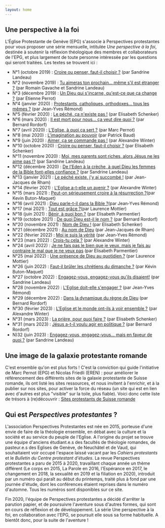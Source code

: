 ```yaml
---
layout: home
---
```


## Une perspective à la foi
L’Église Protestante de Genève (EPG) s'associe à Perspectives protestantes pour vous proposer une série mensuelle, intitulée *Une perspective à la foi*, destinée à soutenir la réflexion théologique des membres et collaborateurs de l'EPG, et plus largement de toute personne intéressée par les questions qui seront traitées. Les textes se trouvent ici : 

* N°1 (octobre 2019) : [Croire ou penser, faut-il choisir ?]({{site.url}}/articles/croire_ou_penser.html) (par Sandrine Landeau)
* N°2 (novembre 2019) : [Tu aimeras ton prochain... même s'il est étranger ?]({{site.url}}/articles/tu_aimeras_ton_prochain.html) (par Romain Gavache et Sandrine Landeau)
* N°3 (décembre 2019) : [Un Dieu qui s'incarne, qu'est-ce que ça change ?]({{site.url}}/articles/un_dieu_qui_s_incarne.html) (par Etienne Perrot)
* N°4 (janvier 2020) : [Protestants, catholiques, orthodoxes... tous les mêmes ?]({{site.url}}/articles/tous_les_memes.html)  (par Jean-Yves Rémond)
* N°5 (février 2020) : [Le péché, ça n'existe pas !]({{site.url}}/articles/le_peche.html)  (par Elisabeth Schenker)
* N°6 (mars 2020) : [Il est mort pour nous... ça veut dire quoi ?]({{site.url}}/articles/il_est_mort_pour_nous.html)  (par Bernard Rordorf)
* N°7 (avril 2020) : [L'Eglise, à quoi ça sert ?]({{site.url}}/articles/L_Eglise_a_quoi_ca_sert.html)  (par Marc Pernot)
* N°8 (mai 2020) : [L'imagination au pouvoir]({{site.url}}/articles/L_imagination_au_pouvoir.html)  (par Patrick Baud)
* N°9 (juin 2020) : [Aimer, ça se commande pas !]({{site.url}}/articles/aimer_ca_se_commande_pas.html)  (par Alexandre Winter)
* N°10 (octobre 2020) : [Croire ou penser, faut-il choisir ?]({{site.url}}/articles/coire_ou_penser_2020.html) (par Elisabeth Schenker)
* N°11 (novembre 2020) : [Moi, mes parents sont riches, alors Jésus ne les aime pas !?]({{site.url}}/articles/Jesus_prefere_t_il_les_pauvres.html) (par Sandrine Landeau)
* N°12 (décembre 2020) : [De l'Eden à la crèche, à quel Dieu les femmes de la Bible font-elles confiance ?]({{site.url}}/articles/dieu_des_femmes.html) (par Sandrine Landeau)
* N°13 (janvier 2021) : [Le péché existe, j'y ai succombé !]({{site.url}}/articles/le_peche_existe.html) (par Jean-Jacques de Rham)
* N°14 (février 2021) : [L'Eglise a-t-elle un avenir ?]({{site.url}}/articles/L_Eglise_a_t_elle_un_avenir.html) (par Alexandre Winter)
* N°15 (mars 2021) : [Peut-on sérieusement croire à la résurrection ?]({{site.url}}/articles/peut_on_croire_a_la_resurrection.html)(par Kevin Buton-Maquet)
* N°16 (avril 2021) : [Dieu parle-t-il dans la Bible ?]({{site.url}}/articles/dieu_parle_t_il_dans_la_bible.html)(par Jean-Yves Rémond)
* N°17 (mai 2021) : [Tout est grâce ?]({{site.url}}/articles/tout_est_grace.html)(par Laurence Mottier)
* N°18 (juin 2021) : [Bénir, à quoi bon ?]({{site.url}}/articles/benir_a_quoi_bon.html) (par Elisabeth Parmentier)
* N°19 (octobre 2021) : [De quoi Dieu est-il le nom ?]({{site.url}}/articles/de_quoi_dieu_est-il_le_nom.html) (par Bernard Rordorf)
* N°20 (novembre 2021) : [Nom de Dieu !]({{site.url}}/articles/nom_de_dieu.html) (par Elisabeth Schenker)
* N°21 (décembre 2021) : [Au nom de Dieu]({{site.url}}/articles/au_nom_de_dieu.html) (par Jean-Jacques de Rham)
* N°22 (février 2022) : [Moi je suis la vérité]({{site.url}}/articles/moi_je_suis_la_verite.html) (par Jean-Yves Rémond)
* N°23 (mars 2022) : [Crois-tu cela ?]({{site.url}}/articles/crois_tu_cela.html) (par Alexandre Winter)
* N°24 (avril 2022) : [Je ne fais pas le bien que je veux, mais je fais au contraire le mal que je ne veux pas]({{site.url}}/articles/le_bien_que_je_veux.html) (par Elisabeth Parmentier)
* N°25 (mai 2022) : [Une présence de Dieu au quotidien ?]({{site.url}}/articles/Presence_au_quotidien.html) (par Laurence Mottier)
* N°26 (juin 2022) : [Faut-il brûler les chrétiens du dimanche ?]({{site.url}}/articles/Les_chretiens_du_dimanche.html) (par Kévin Buton-Maquet)
* N°27 (octobre 2022) : [Engagez-vous, engagez-vous qu'ils disaient!]({{site.url}}/articles/engagez-vous.html) (par Sandrine Landeau)
* N°28 (novembre 2022) : [L'Eglise doit-elle s'engager ?]({{site.url}}/articles/Eglise-engagee.html) (par Jean-Yves Rémond)
* N°29 (décembre 2022) : [Dans la dynamique du règne de Dieu]({{site.url}}/articles/Regne_de_Dieu.html) (par Bernard Rordorf)
* N°30 (février 2023) : [L'Eglise et le monde ont-ils à voir ensemble ?]({{site.url}}/articles/Eglise_et_cite.html) (par Alexandre Winter)
* N°31 (mars 2023) : [La prière, pour quoi faire ?]({{site.url}}/articles/la_priere_pourquoi.html) (par Elisabeth Schenker)
* N°31 (mars 2023) : [Jésus a-t-il voulu agir en politique ?]({{site.url}}/articles/jesus_et_la_politique.html) (par Bernard Rordorf)
* N)32 (juin 2023) : [Engagez-vous, engagez-vous... mais en faveur de quoi ?]({{site.url}}/articles/pour_quoi_s_engager.html) (par Sandrine Landeau)

## Une image de la galaxie protestante romande
C'est ensemble qu'on est plus forts ! C'est la conviction qui guide l'initiative de Marc Pernot (EPG) et Nicolas Friedli (EREN) : pour améliorer le référencement des différents sites de la galaxie protestante de Suisse romande, ils ont listé les sites ressources, et nous invitent à l'enrichir, et à la publier sur nos sites, pour activer la force du réseau (un site qui est en lien avec d'autres est plus "visible" sur la toile, plus fiable). 
Voici donc cette liste de trésors à (re)découvrir : [Sites protestants de Suisse romande]({{site.url}}/liens.html)

## Qui est *Perspectives protestantes*&nbsp;?
L'association Perspectives Protestantes est née en 2015, porteuse d'une envie de faire de la théologie ensemble, en débat avec la culture et la société et au service du peuple de l'Eglise. A l'origine du projet se trouve une équipe d'anciens étudiant.e.s des facultés de théologie romandes, de pasteur.e.s des Eglises de Genève, de Neuchâtel et de Vaud, qui souhaitaient voir occupé l'espace laissé vacant par les *Cahiers protestants* et le *Bulletin du Centre protestant d'études*. La revue Perspectives protestantes a paru de 2015 à 2020, travaillant chaque année un thème différent (Le corps en 2015, La Parole en 2016, l'Espérance en 2017, le changement en 2018, la sexualité en 2019 et la filiation en 2020), introduit par un numéro qui paraît au début du printemps, traité plus à fond par une journée d'étude, dont les conférences étaient reprises dans le numéro d'automne. Tous les numéros sont disponibles sur ce site.

Fin 2020, l'équipe de Perspectives protestantes a décidé d'arrêter la parution papier, et de poursuivre l'aventure sous d'autres formes, qui sont en cours de réflexion et de développement. La série Une perspective à la foi, en collaboration avec l'EPG, se poursuit elle sous sa forme habituelle. A bientôt donc, pour la suite de l'aventure ! 

